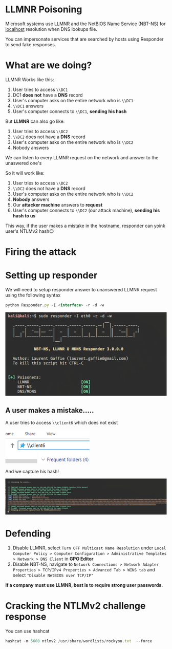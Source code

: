 # LLMNR Poisoning

Microsoft systems use LLMNR and the NetBIOS Name Service (NBT-NS) for [localhost](http://localhost) resolution when DNS lookups file.

You can impersonate services that are searched by hosts using Responder to send fake responses.

# What are we doing?

LLMNR Works like this:

1. User tries to access `\\DC1`
2. DC1 **does not** have a **DNS** record
3. User's computer asks on the entire network who is `\\DC1`
4. `\\DC1` answers
5. User's computer connects to `\\DC1`, **sending his hash**

But **LLMNR** can also go like: 

1. User tries to access `\\DC2`
2. `\\DC2` does not have a **DNS** record
3. User's computer asks on the entire network who is `\\DC2`
4. Nobody answers

We can listen to every LLMNR request on the network and answer to the unaswered one's

So it will work like:

1. User tries to access `\\DC2`
2. `\\DC2` does not have a **DNS** record
3. User's computer asks on the entire network who is `\\DC2`
4. **Nobody** answers
5. Our **attacker machine** answers to **request**
6. User's computer connects to `\\DC2` (our attack machine), **sending his hash to us** 

This way, if the user makes a mistake in the hostname, responder can yoink user's NTLMv2 hash😉

# Firing the attack

# Setting up responder

We will need to setup responder answer to unanswered LLMNR request using the following syntax

```jsx
python Responder.py -I <interface> -r -d -w
```

![LLMNR%20Poisoning/Untitled.png](LLMNR%20Poisoning/Untitled.png)

## A user makes a mistake.....

A user tries to access `\\client6` which does not exist

![LLMNR%20Poisoning/Untitled%201.png](LLMNR%20Poisoning/Untitled%201.png)

And we capture his hash!

![LLMNR%20Poisoning/Untitled%202.png](LLMNR%20Poisoning/Untitled%202.png)

# Defending

1. Disable LLMNR, select `Turn OFF Multicast Name Resolution` under `Local Computer Policy > Computer Configuration > Administrative Templates > Network > DNS Client` in **GPO Editor**
2. Disable NBT-NS, navigate to `Network Connections > Network Adapter Properties > TCP/IPv4 Properties > Advanced Tab > WINS tab` and select `"Disable NetBIOS over TCP/IP"`

**If a company must use LLMNR, best is to require strong user passwords.**

# Cracking the NTLMv2 challenge response

You can use hashcat

```jsx
hashcat -m 5600 ntlmv2 /usr/share/wordlists/rockyou.txt  --force
```